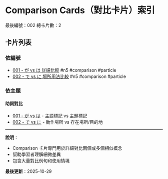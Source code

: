 # Comparison Cards（對比卡片）索引

最後編號：002
總卡片數：2

## 卡片列表

### 依編號
- [001 - が vs は 詳細比較](001_ga_vs_wa.md) #n5 #comparison #particle
- [002 - で vs に 場所用法比較](002_de_vs_ni_location.md) #n5 #comparison #particle

### 依主題

#### 助詞對比
- [001 - が vs は](001_ga_vs_wa.md) - 主語標記 vs 主題標記
- [002 - で vs に](002_de_vs_ni_location.md) - 動作場所 vs 存在場所/目的地

---

**說明**：
- Comparison 卡片專門用於詳細對比兩個或多個相似概念
- 幫助學習者理解細微差異
- 包含大量對比例句和使用情境

**最後更新**：2025-10-29
